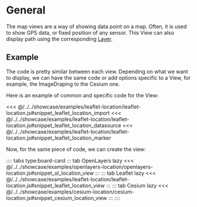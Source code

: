 # General

The map views are a way of showing data point on a map. Often, it is used to show GPS data, or fixed position of any sensor.
This View can also display path using the corresponding [Layer](../layers/layer).

## Example

The code is pretty similar between each view. Depending on what we want to display, we can have the same code or add
options specific to a View, for example, the ImageDraping to the Cesium one.

Here is an example of common and specific code for the View:

<<< @/../../showcase/examples/leaflet-location/leaflet-location.js#snippet_leaflet_location_import
<<< @/../../showcase/examples/leaflet-location/leaflet-location.js#snippet_leaflet_location_datasource
<<< @/../../showcase/examples/leaflet-location/leaflet-location.js#snippet_leaflet_location_marker

Now, for the same piece of code, we can create the view:

:::: tabs type:board-card
::: tab OpenLayers lazy
<<< @/../../showcase/examples/openlayers-location/openlayers-location.js#snippet_ol_location_view
:::
::: tab Leaflet lazy
<<< @/../../showcase/examples/leaflet-location/leaflet-location.js#snippet_leaflet_location_view
:::
::: tab Cesium lazy
<<< @/../../showcase/examples/cesium-location/cesium-location.js#snippet_cesium_location_view
:::
::::




